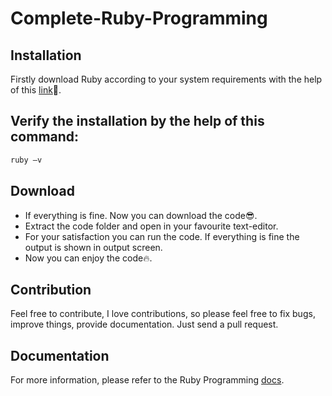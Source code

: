 # Complete-Ruby-Programming

## Installation
Firstly download Ruby according to your system requirements with the help of this [link](https://www.ruby-lang.org/en/downloads/)🙂.

## Verify the installation by the help of this command:
```sh
ruby –v
```

## Download
- If everything is fine. Now you can download the code😎.
- Extract the code folder and open in your favourite text-editor.
- For your satisfaction you can run the code. If everything is fine the output is shown in output screen.
- Now you can enjoy the code🔥.

## Contribution
Feel free to contribute, I love contributions, so please feel free to fix bugs, improve things, provide documentation. Just send a pull request.

## Documentation
For more information, please refer to the Ruby Programming [docs](https://www.ruby-lang.org/en/documentation/).
